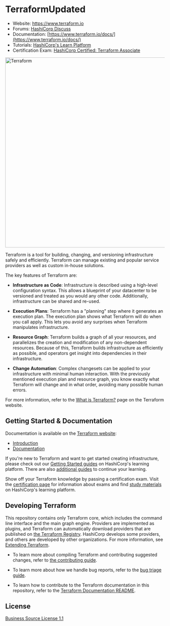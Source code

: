 # TerraformUpdated

- Website: https://www.terraform.io
- Forums: [HashiCorp Discuss](https://discuss.hashicorp.com/c/terraform-core)
- Documentation: [https://www.terraform.io/docs/](https://www.terraform.io/docs/)
- Tutorials: [HashiCorp's Learn Platform](https://learn.hashicorp.com/terraform)
- Certification Exam: [HashiCorp Certified: Terraform Associate](https://www.hashicorp.com/certification/#hashicorp-certified-terraform-associate)

<img alt="Terraform" src="https://www.datocms-assets.com/2885/1629941242-logo-terraform-main.svg" width="600px">

Terraform is a tool for building, changing, and versioning infrastructure safely and efficiently. Terraform can manage existing and popular service providers as well as custom in-house solutions.

The key features of Terraform are:

- **Infrastructure as Code**: Infrastructure is described using a high-level configuration syntax. This allows a blueprint of your datacenter to be versioned and treated as you would any other code. Additionally, infrastructure can be shared and re-used.

- **Execution Plans**: Terraform has a "planning" step where it generates an execution plan. The execution plan shows what Terraform will do when you call apply. This lets you avoid any surprises when Terraform manipulates infrastructure.

- **Resource Graph**: Terraform builds a graph of all your resources, and parallelizes the creation and modification of any non-dependent resources. Because of this, Terraform builds infrastructure as efficiently as possible, and operators get insight into dependencies in their infrastructure.

- **Change Automation**: Complex changesets can be applied to your infrastructure with minimal human interaction. With the previously mentioned execution plan and resource graph, you know exactly what Terraform will change and in what order, avoiding many possible human errors.

For more information, refer to the [What is Terraform?](https://www.terraform.io/intro) page on the Terraform website.

## Getting Started & Documentation

Documentation is available on the [Terraform website](https://www.terraform.io):

- [Introduction](https://www.terraform.io/intro)
- [Documentation](https://www.terraform.io/docs)

If you're new to Terraform and want to get started creating infrastructure, please check out our [Getting Started guides](https://learn.hashicorp.com/terraform#getting-started) on HashiCorp's learning platform. There are also [additional guides](https://learn.hashicorp.com/terraform#operations-and-development) to continue your learning.

Show off your Terraform knowledge by passing a certification exam. Visit the [certification page](https://www.hashicorp.com/certification/) for information about exams and find [study materials](https://learn.hashicorp.com/terraform/certification/terraform-associate) on HashiCorp's learning platform.

## Developing Terraform

This repository contains only Terraform core, which includes the command line interface and the main graph engine. Providers are implemented as plugins, and Terraform can automatically download providers that are published on [the Terraform Registry](https://registry.terraform.io). HashiCorp develops some providers, and others are developed by other organizations. For more information, see [Extending Terraform](https://www.terraform.io/docs/extend/index.html).

- To learn more about compiling Terraform and contributing suggested changes, refer to [the contributing guide](.github/CONTRIBUTING.md).

- To learn more about how we handle bug reports, refer to the [bug triage guide](./BUGPROCESS.md).

- To learn how to contribute to the Terraform documentation in this repository, refer to the [Terraform Documentation README](/website/README.md).

## License

[Business Source License 1.1](https://github.com/hashicorp/terraform/blob/main/LICENSE)
